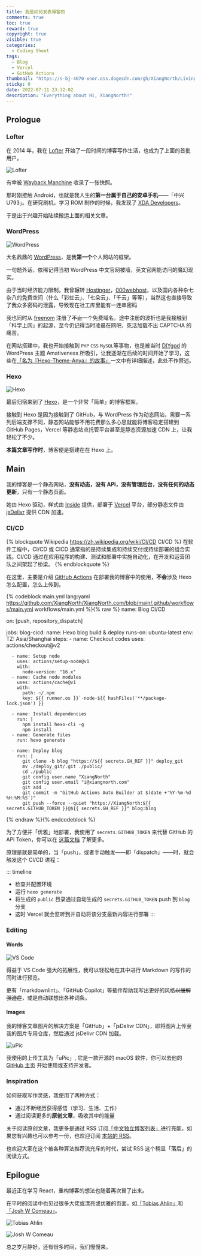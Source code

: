 ```yaml
---
title: 我是如何发表博客的
comments: true
toc: true
reward: true
copyright: true
visible: true
categories:
  - Coding Sheet
tags:
  - Blog
  - Vercel
  - GitHub Actions
thumbnail: "https://s-bj-4070-xnor.oss.dogecdn.com/gh/XiangNorth/Living-room-for-Pic@main/2022/07/VfTLVg.jpg #111"
sticky: 0
date: 2022-07-11 23:32:02
description: "Everything about Hi, XiangNorth!"
---
```


## Prologue

### Lofter

在 2014 年，我在 [Lofter](https://lofter.com/) 开始了一段时间的博客写作生活，也成为了上面的首批用户。

![Lofter](https://s-bj-4070-xnor.oss.dogecdn.com/gh/XiangNorth/Living-room-for-Pic@main/2022/07/TKtK6U.png)

有幸被 [Wayback Manchine](https://web.archive.org/web/20190315110511/http://yishuabear.lofter.com/) 收录了一张快照。

那时刚接触 Android，也就是我人生的**第一台属于自己的安卓手机**——「中兴 U793」。在研究刷机，学习 ROM 制作的时候，我发现了 [XDA Developers](https://xda-developers.com/)。

于是出于兴趣开始陆续搬运上面的相关文章。

### WordPress

![WordPress](https://s-bj-4070-xnor.oss.dogecdn.com/gh/XiangNorth/Living-room-for-Pic@main/2022/07/tSsLNN.png)

大名鼎鼎的 [WordPress](https://wordpress.com/)，是我**第一个**个人网站的框架。

一句题外话，依稀记得当初 WordPress 中文官网被墙，英文官网能访问的魔幻现实。

由于当时经济能力限制，我曾辗转 [Hostinger](https://www.hostinger.com/)，[000webhost](https://www.000webhost.com)，以及国内各种杂七杂八的免费空间（什么「彩虹云」、「七朵云」、「千云」等等），当然这也直接导致了我众多密码的泄露，导致现在社工库里能有一连串密码

我也同时从 [freenom](https://freenom.com/) 注册了~~不止~~一个免费域名。途中注册的波折也是我接触到「科学上网」的起源，至今仍记得当时凌晨在网吧，死活加载不出 CAPTCHA 的痛苦。

在网站搭建中，我也开始接触到 `PHP` `CSS` `MySQL`等事物，也是被当时 [DIYgod](https://github.com/DIYgod) 的 WordPress 主题 Amativeness 所吸引，让我逐渐在后续的时间开始了学习，这些在[「名为『Hexo-Theme-Anya』的故事」](/the-story-of-anya)一文中有详细描述，此处不作赘述。

### Hexo

![Hexo](https://s-bj-4070-xnor.oss.dogecdn.com/gh/XiangNorth/Living-room-for-Pic@main/2022/07/W0LtZ0.png)

最后归宿来到了 [Hexo](https://hexo.io)，是一个非常「简单」的博客框架。

接触到 Hexo 是因为接触到了 GitHub，与 WordPress 作为动态网站，需要一系列后端支撑不同，静态网站能够不用花费那么多心思就能将博客稳定搭建到 GitHub Pages，Vercel 等静态站点托管平台甚至是静态资源加速 CDN 上，让我轻松了不少。

**本篇文章写作时**，博客便是搭建在在 Hexo 上。

## Main

我的博客是一个静态网站，**没有动态，没有 API，没有管理后台，没有任何的动态更新**，只有一个静态页面。

她由 Hexo 驱动，样式由 [Inside](https://github.com/ikeq/hexo-theme-inside) 提供，部署于 [Vercel](https://vercel.com/) 平台，部分静态文件由 [jsDelivr](https://www.jsdelivr.com) 提供 CDN 加速。

### CI/CD

{% blockquote Wikipedia https://zh.wikipedia.org/wiki/CI/CD CI/CD %}
在软件工程中，CI/CD 或 CICD 通常指的是持续集成和持续交付或持续部署的组合实践。CI/CD 通过在应用程序的构建、测试和部署中实施自动化，在开发和运营团队之间架起了桥梁。
{% endblockquote %}

在这里，主要是介绍 [GitHub Actions](https://github.com/features/actions) 在部署我的博客中的使用，**不会**涉及 Hexo 怎么配置，怎么上传到。

{% codeblock main.yml lang:yaml https://github.com/XiangNorth/XiangNorth.com/blob/main/.github/workflows/main.yml workflows/main.yml %}{% raw %}
name: Blog CI/CD

on: [push, repository_dispatch]

jobs:
blog-cicd:
name: Hexo blog build & deploy
runs-on: ubuntu-latest
env:
TZ: Asia/Shanghai
steps: - name: Checkout codes
uses: actions/checkout@v2

      - name: Setup node
        uses: actions/setup-node@v1
        with:
          node-version: "16.x"
      - name: Cache node modules
        uses: actions/cache@v1
        with:
          path: ~/.npm
          key: ${{ runner.os }}`-node-${{ hashFiles('**/package-lock.json') }}

      - name: Install dependencies
        run: |
          npm install hexo-cli -g
          npm install
      - name: Generate files
        run: hexo generate

      - name: Deploy blog
        run: |
          git clone -b blog "https://${{ secrets.GH_REF }}" deploy_git
          mv ./deploy_git/.git ./public/
          cd ./public
          git config user.name "XiangNorth"
          git config user.email "i@xiangnorth.com"
          git add .
          git commit -m "GitHub Actions Auto Builder at $(date +'%Y-%m-%d %H:%M:%S')"
          git push --force --quiet "https://XiangNorth:${{ secrets.GITHUB_TOKEN }}@${{ secrets.GH_REF }}" blog:blog

{% endraw %}{% endcodeblock %}

为了方便并「优雅」地部署，我使用了 `secrets.GITHUB_TOKEN` 来代替 GitHub 的 API Token，你可以在 [这篇文档](https://docs.github.com/en/actions/security-guides/automatic-token-authentication) 了解更多。

原理是就是简单的，当「push」，或者手动触发——即「dispatch」——时，就会触发这个 CI/CD 进程：

::: timeline

- 检查并配置环境
- 运行 `hexo generate`
- 将生成的 `public` 目录通过自动生成的 `secrets.GITHUB_TOKEN` push 到 `blog` 分支
- 这时 Vercel 就会监听到并自动将该分支最新内容进行部署
  :::

### Editing

#### Words

![VS Code](https://s-bj-4070-xnor.oss.dogecdn.com/gh/XiangNorth/Living-room-for-Pic@main/2022/07/N8Ap28.png)

得益于 VS Code 强大的拓展性，我可以轻松地在其中进行 Markdown 的写作的同时进行预览。

更有「markdownlint」、「GitHub Copilot」等插件帮助我写出更好的风格~~以缓解强迫症~~，或是自动联想出各种词条。

#### Images

我的博客文章图片的解决方案是「GitHub」+「jsDelivr CDN」，即将图片上传至我的图片专用仓库，然后通过 jsDelivr CDN 加载。

![uPic](https://s-bj-4070-xnor.oss.dogecdn.com/gh/XiangNorth/Living-room-for-Pic@main/2022/07/z5qMXT.png)

我使用的上传工具为「uPic」, 它是一款开源的 macOS 软件，你可以去他的 [GitHub 主页](https://github.com/gee1k/uPic) 开始使用或支持开发者。

### Inspiration

如何获取写作灵感，我使用了两种方式：

- 通过不断经历获得感悟（学习、生活、工作）
- 通过阅读更多的**原创文章**，吸收其中的能量

关于阅读原创文章，我更多是通过 RSS 订阅[「中文独立博客列表」](https://github.com/timqian/chinese-independent-blogs)进行充能，如果您有兴趣也可以参考一份，也欢迎订阅 [本站的 RSS](https://xiangnorth.com/atom.xml)。

也欢迎大家在这个被各种算法推荐流充斥的时代，尝试 RSS 这个稍显「落后」的阅读方式。

## Epilogue

最近正在学习 React，重构博客的想法也随着再次冒了出来。

在平时的阅读中也见过很多大佬或漂亮或优雅的页面，如[「Tobias Ahlin」](https://tobiasahlin.com/blog/)和[「Josh W Comeau」](https://www.joshwcomeau.com/)。

![Tobias Ahlin](https://s-bj-4070-xnor.oss.dogecdn.com/gh/XiangNorth/Living-room-for-Pic@main/2022/07/EOkAE2.png)

![Josh W Comeau](https://s-bj-4070-xnor.oss.dogecdn.com/gh/XiangNorth/Living-room-for-Pic@main/2022/07/qInlvc.png)

总之岁月静好，还有很多时间，我们慢慢来。
